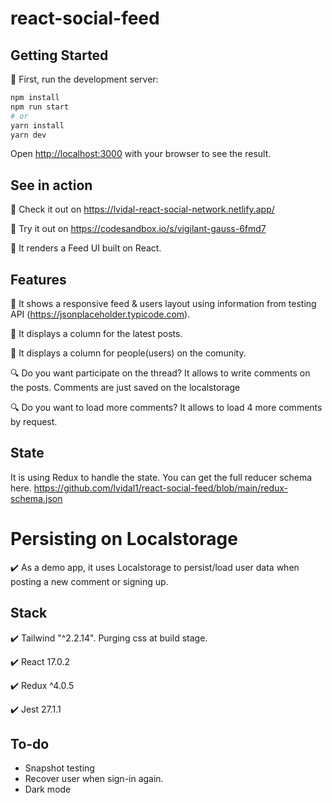 # react-social-feed

## Getting Started

:lion: First, run the development server:

```bash
npm install
npm run start
# or
yarn install
yarn dev
```

Open [http://localhost:3000](http://localhost:3000) with your browser to see the result.

## See in action

:rocket: Check it out on https://lvidal-react-social-network.netlify.app/

:rocket: Try it out on https://codesandbox.io/s/vigilant-gauss-6fmd7

:round_pushpin: It renders a Feed UI built on React.

## Features

:newspaper: It shows a responsive feed & users layout using information from testing API (https://jsonplaceholder.typicode.com).

:ticket: It displays a column for the latest posts.

:ticket: It displays a column for people(users) on the comunity.

:mag: Do you want participate on the thread? It allows to write comments on the posts. Comments are just saved on the localstorage

:mag: Do you want to load more comments? It allows to load 4 more comments by request.

## State

It is using Redux to handle the state. You can get the full reducer schema here. https://github.com/lvidal1/react-social-feed/blob/main/redux-schema.json

# Persisting on Localstorage

:heavy_check_mark: As a demo app, it uses Localstorage to persist/load user data when posting a new comment or signing up.

## Stack

:heavy_check_mark: Tailwind "^2.2.14". Purging css at build stage.

:heavy_check_mark: React 17.0.2

:heavy_check_mark: Redux ^4.0.5

:heavy_check_mark: Jest 27.1.1

## To-do

- Snapshot testing
- Recover user when sign-in again.
- Dark mode
